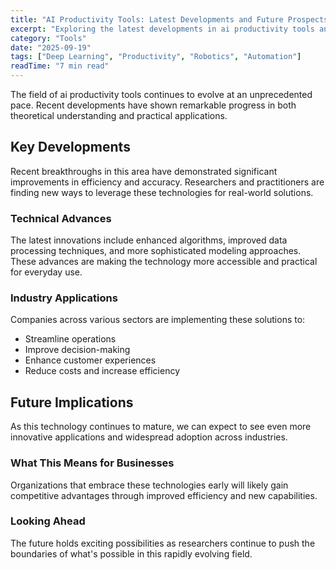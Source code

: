 ```yaml
---
title: "AI Productivity Tools: Latest Developments and Future Prospects"
excerpt: "Exploring the latest developments in ai productivity tools and their implications for the future of artificial intelligence and automation."
category: "Tools"
date: "2025-09-19"
tags: ["Deep Learning", "Productivity", "Robotics", "Automation"]
readTime: "7 min read"
---
```


The field of ai productivity tools continues to evolve at an unprecedented pace. Recent developments have shown remarkable progress in both theoretical understanding and practical applications.

## Key Developments

Recent breakthroughs in this area have demonstrated significant improvements in efficiency and accuracy. Researchers and practitioners are finding new ways to leverage these technologies for real-world solutions.

### Technical Advances

The latest innovations include enhanced algorithms, improved data processing techniques, and more sophisticated modeling approaches. These advances are making the technology more accessible and practical for everyday use.

### Industry Applications

Companies across various sectors are implementing these solutions to:
- Streamline operations
- Improve decision-making
- Enhance customer experiences
- Reduce costs and increase efficiency

## Future Implications

As this technology continues to mature, we can expect to see even more innovative applications and widespread adoption across industries.

### What This Means for Businesses

Organizations that embrace these technologies early will likely gain competitive advantages through improved efficiency and new capabilities.

### Looking Ahead

The future holds exciting possibilities as researchers continue to push the boundaries of what's possible in this rapidly evolving field.
